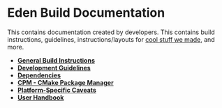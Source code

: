 # Eden Build Documentation

This contains documentation created by developers. This contains build instructions, guidelines, instructions/layouts for [cool stuff we made](CPM.md), and more.

- **[General Build Instructions](Build.md)**
- **[Development Guidelines](Development.md)**
- **[Dependencies](Deps.md)**
- **[CPM - CMake Package Manager](CPMUtil.md)**
- **[Platform-Specific Caveats](Caveats.md)**
- **[User Handbook](User.md)**